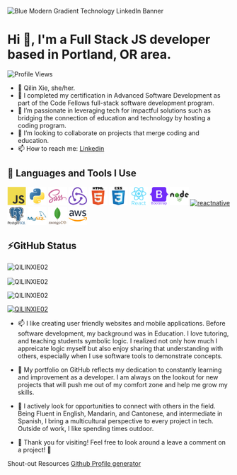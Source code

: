 ![Blue Modern Gradient Technology LinkedIn Banner](https://github.com/QILINXIE02/QILINXIE02/assets/146989043/96fceef2-f6d8-41f8-9da1-411f1b1c8929)

<h1>Hi 👋, I'm a Full Stack JS developer based in Portland, OR area.</h1>

![Profile Views](https://visitor-badge.glitch.me/badge?page_id=QILINXIE02.QILINXIE02)

- 👋 Qilin Xie, she/her.
- 🌱 I completed my certification in Advanced Software Development as part of the Code Fellows full-stack software development program.
- 👀 I’m passionate in leveraging tech for impactful solutions such as bridging the connection of education and technology by hosting a coding program.
- 💞️ I’m looking to collaborate on projects that merge coding and education.
- 📫 How to reach me: [Linkedin](https://www.linkedin.com/in/qilinxie/)

<h2>🚀 Languages and Tools I Use</h2>
<p><a target="_blank" href="https://raw.githubusercontent.com/devicons/devicon/master/icons/javascript/javascript-original.svg" style="display: inline-block;"><img src="https://raw.githubusercontent.com/devicons/devicon/master/icons/javascript/javascript-original.svg" alt="javascript" width="42" height="42" /></a>
<a target="_blank" href="https://raw.githubusercontent.com/devicons/devicon/master/icons/python/python-original.svg" style="display: inline-block;"><img src="https://raw.githubusercontent.com/devicons/devicon/master/icons/python/python-original.svg" alt="python" width="42" height="42" /></a>
<a target="_blank" href="https://raw.githubusercontent.com/devicons/devicon/master/icons/sass/sass-original.svg" style="display: inline-block;"><img src="https://raw.githubusercontent.com/devicons/devicon/master/icons/sass/sass-original.svg" alt="sass" width="42" height="42" /></a>
<a target="_blank" href="https://raw.githubusercontent.com/devicons/devicon/master/icons/redux/redux-original.svg" style="display: inline-block;"><img src="https://raw.githubusercontent.com/devicons/devicon/master/icons/redux/redux-original.svg" alt="redux" width="42" height="42" /></a>
<a target="_blank" href="https://raw.githubusercontent.com/devicons/devicon/master/icons/html5/html5-original-wordmark.svg" style="display: inline-block;"><img src="https://raw.githubusercontent.com/devicons/devicon/master/icons/html5/html5-original-wordmark.svg" alt="html5" width="42" height="42" /></a>
<a target="_blank" href="https://raw.githubusercontent.com/devicons/devicon/master/icons/css3/css3-original-wordmark.svg" style="display: inline-block;"><img src="https://raw.githubusercontent.com/devicons/devicon/master/icons/css3/css3-original-wordmark.svg" alt="css3" width="42" height="42" /></a>
<a target="_blank" href="https://raw.githubusercontent.com/devicons/devicon/master/icons/react/react-original-wordmark.svg" style="display: inline-block;"><img src="https://raw.githubusercontent.com/devicons/devicon/master/icons/react/react-original-wordmark.svg" alt="react" width="42" height="42" /></a>
<a target="_blank" href="https://raw.githubusercontent.com/devicons/devicon/master/icons/bootstrap/bootstrap-plain-wordmark.svg" style="display: inline-block;"><img src="https://raw.githubusercontent.com/devicons/devicon/master/icons/bootstrap/bootstrap-plain-wordmark.svg" alt="bootstrap" width="42" height="42" /></a>
<a target="_blank" href="https://raw.githubusercontent.com/devicons/devicon/master/icons/nodejs/nodejs-original-wordmark.svg" style="display: inline-block;"><img src="https://raw.githubusercontent.com/devicons/devicon/master/icons/nodejs/nodejs-original-wordmark.svg" alt="nodejs" width="42" height="42" /></a>
<a target="_blank" href="https://reactnative.dev/img/header_logo.svg" style="display: inline-block;"><img src="https://reactnative.dev/img/header_logo.svg" alt="reactnative" width="42" height="42" /></a>
<a target="_blank" href="https://raw.githubusercontent.com/devicons/devicon/master/icons/postgresql/postgresql-original-wordmark.svg" style="display: inline-block;"><img src="https://raw.githubusercontent.com/devicons/devicon/master/icons/postgresql/postgresql-original-wordmark.svg" alt="postgresql" width="42" height="42" /></a>
<a target="_blank" href="https://raw.githubusercontent.com/devicons/devicon/master/icons/mysql/mysql-original-wordmark.svg" style="display: inline-block;"><img src="https://raw.githubusercontent.com/devicons/devicon/master/icons/mysql/mysql-original-wordmark.svg" alt="mysql" width="42" height="42" /></a>
<a target="_blank" href="https://raw.githubusercontent.com/devicons/devicon/master/icons/mongodb/mongodb-original-wordmark.svg" style="display: inline-block;"><img src="https://raw.githubusercontent.com/devicons/devicon/master/icons/mongodb/mongodb-original-wordmark.svg" alt="mongodb" width="42" height="42" /></a>
<a target="_blank" href="https://raw.githubusercontent.com/devicons/devicon/master/icons/amazonwebservices/amazonwebservices-original-wordmark.svg" style="display: inline-block;"><img src="https://raw.githubusercontent.com/devicons/devicon/master/icons/amazonwebservices/amazonwebservices-original-wordmark.svg" alt="aws" width="42" height="42" /></a>
<h2>⚡️GitHub Status</h2>
<p><img align="center" src="https://github-readme-stats.vercel.app/api?username=QILINXIE02&show_icons=true&locale=en" alt="QILINXIE02" /></p>
<p><img align="center" src="https://github-readme-streak-stats.herokuapp.com/?user=QILINXIE02&" alt="QILINXIE02" /></p>
<p><img src="https://github-readme-stats.vercel.app/api/top-langs?username=QILINXIE02&show_icons=true&locale=en&layout=compact" alt="QILINXIE02" /></p>
<p><a href="https://github.com/ryo-ma/github-profile-trophy"><img src="https://github-profile-trophy.vercel.app/?username=QILINXIE02" alt="QILINXIE02" /></a></p>

- 📫 I like creating user friendly websites and mobile applications. Before software development, my background was in Education.  I love tutoring, and teaching students symbolic logic. I realized not only how much I appreicate logic myself but also enjoy sharing that understanding with others, especially when I use software tools to demonstrate concepts. 

- 🌱 My portfolio on GitHub reflects my dedication to constantly learning and improvement as a developer. I am always on the lookout for new projects that will push me out of my comfort zone and help me grow my skills.

- 👀 I actively look for opportunities to connect with others in the field. Being Fluent in English, Mandarin, and Cantonese, and intermediate in Spanish, I bring a multicultural perspective to every project in tech. Outside of work, I like spending times outdoor.

- 💞️ Thank you for visiting! Feel free to look around a leave a comment on a project! 💞️ 

Shout-out Resources
[Github Profile generator](https://githubprofile.com/)
